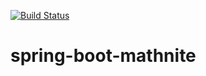 [![Build Status](https://travis-ci.org/IY-ISMAIL/spring-boot-mathnite.svg?branch=master)](https://travis-ci.org/IY-ISMAIL/spring-boot-mathnite)
# spring-boot-mathnite